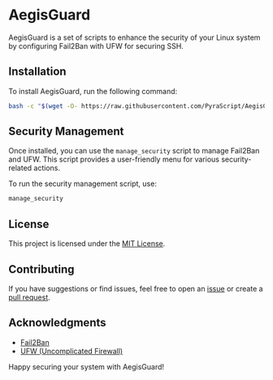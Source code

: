 # AegisGuard

AegisGuard is a set of scripts to enhance the security of your Linux system by configuring Fail2Ban with UFW for securing SSH.

## Installation

To install AegisGuard, run the following command:

```bash
bash -c "$(wget -O- https://raw.githubusercontent.com/PyraScript/AegisGuard/main/AegisGuard.sh)"
```

## Security Management

Once installed, you can use the `manage_security` script to manage Fail2Ban and UFW. This script provides a user-friendly menu for various security-related actions.

To run the security management script, use:

```bash
manage_security
```

## License

This project is licensed under the [MIT License](LICENSE).

## Contributing

If you have suggestions or find issues, feel free to open an [issue](https://github.com/PyraScript/AegisGuard/issues) or create a [pull request](https://github.com/PyraScript/AegisGuard/pulls).

## Acknowledgments

- [Fail2Ban](https://www.fail2ban.org/)
- [UFW (Uncomplicated Firewall)](https://wiki.ubuntu.com/UncomplicatedFirewall)

Happy securing your system with AegisGuard!
